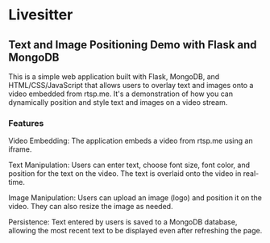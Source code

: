 # Livesitter

## Text and Image Positioning Demo with Flask and MongoDB
This is a simple web application built with Flask, MongoDB, and HTML/CSS/JavaScript that allows users to overlay text and images onto a video embedded from rtsp.me. It's a demonstration of how you can dynamically position and style text and images on a video stream.

### Features
Video Embedding: The application embeds a video from rtsp.me using an iframe.

Text Manipulation: Users can enter text, choose font size, font color, and position for the text on the video. The text is overlaid onto the video in real-time.

Image Manipulation: Users can upload an image (logo) and position it on the video. They can also resize the image as needed.

Persistence: Text entered by users is saved to a MongoDB database, allowing the most recent text to be displayed even after refreshing the page.


